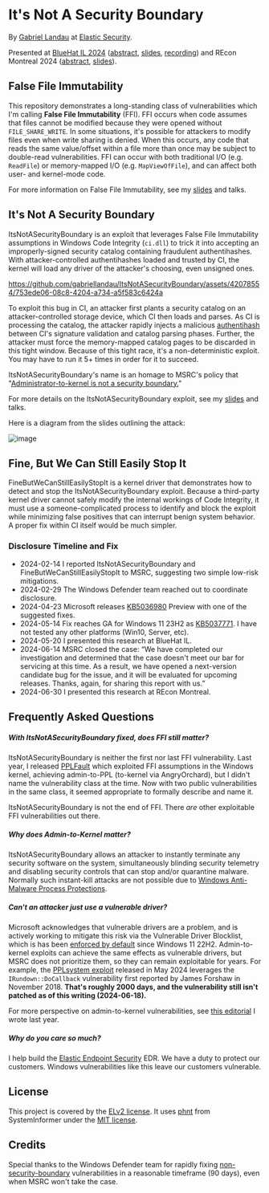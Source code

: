 # It's Not A Security Boundary

By [Gabriel Landau](https://twitter.com/GabrielLandau) at [Elastic Security](https://www.elastic.co/security-labs/).

Presented at [BlueHat IL 2024](https://x.com/BlueHatIL/status/1792626026230456546) ([abstract](https://x.com/GabrielLandau/status/1782400617836875956), [slides](Slides/BlueHatIL%202024%20-%20Smoke%20and%20Mirrors%20-%20Driver%20Signatures%20Are%20Optional.pdf), [recording](https://www.youtube.com/watch?v=1LvOFU1u-eo)) and REcon Montreal 2024 ([abstract](https://cfp.recon.cx/recon2024/talk/337QFH/), [slides](Slides/REcon%20Montreal%202024%20Smoke%20and%20Mirrors%20-%20Driver%20Signatures%20Are%20Optional.pdf)).

## False File Immutability

This repository demonstrates a long-standing class of vulnerabilities which I'm calling **False File Immutability** (FFI).  FFI occurs when code assumes that files cannot be modified because they were opened without `FILE_SHARE_WRITE`.  In some situations, it's possible for attackers to modify files even when write sharing is denied.  When this occurs, any code that reads the same value/offset within a file more than once may be subject to double-read vulnerabilities.  FFI can occur with both traditional I/O (e.g. `ReadFile`) or memory-mapped I/O (e.g. `MapViewOfFile`), and can affect both user- and kernel-mode code.

For more information on False File Immutability, see my [slides](/Slides) and talks.

## It's Not A Security Boundary

ItsNotASecurityBoundary is an exploit that leverages False File Immutability assumptions in Windows Code Integrity (`ci.dll`) to trick it into accepting an improperly-signed security catalog containing fraudulent authentihashes.  With attacker-controlled authentihashes loaded and trusted by CI, the kernel will load any driver of the attacker's choosing, even unsigned ones.

https://github.com/gabriellandau/ItsNotASecurityBoundary/assets/42078554/753ede06-08c8-4204-a734-a5f583c6424a

To exploit this bug in CI, an attacker first plants a security catalog on an attacker-controlled storage device, which CI then loads and parses.  As CI is processing the catalog, the attacker rapidly injects a malicious [authentihash](https://virustotal.readme.io/reference/authentihash) between CI's signature validation and catalog parsing phases.  Further, the attacker must force the memory-mapped catalog pages to be discarded in this tight window.  Because of this tight race, it's a non-deterministic exploit.  You may have to run it 5+ times in order for it to succeed.

ItsNotASecurityBoundary's name is an homage to MSRC's policy that "[Administrator-to-kernel is not a security boundary.](https://www.microsoft.com/en-us/msrc/windows-security-servicing-criteria)"

For more details on the ItsNotASecurityBoundary exploit, see my [slides](/Slides) and talks.

Here is a diagram from the slides outlining the attack:

![image](https://github.com/gabriellandau/ItsNotASecurityBoundary/assets/42078554/82c16f4a-d112-46e0-a1e1-428203b58eb7)

## Fine, But We Can Still Easily Stop It

FineButWeCanStillEasilyStopIt is a kernel driver that demonstrates how to detect and stop the ItsNotASecurityBoundary exploit.  Because a third-party kernel driver cannot safely modify the internal workings of Code Integrity, it must use a someone-complicated process to identify and block the exploit while minimizing false positives that can interrupt benign system behavior.  A proper fix within CI itself would be much simpler.

### Disclosure Timeline and Fix

* 2024-02-14 I reported ItsNotASecurityBoundary and FineButWeCanStillEasilyStopIt to MSRC, suggesting two simple low-risk mitigations.
* 2024-02-29 The Windows Defender team reached out to coordinate disclosure.
* 2024-04-23 Microsoft releases [KB5036980](https://support.microsoft.com/en-us/topic/april-23-2024-kb5036980-os-builds-22621-3527-and-22631-3527-preview-5a0d6c49-e42e-4eb4-8541-33a7139281ed) Preview with one of the suggested fixes.
* 2024-05-14 Fix reaches GA for Windows 11 23H2 as [KB5037771](https://support.microsoft.com/en-us/topic/may-14-2024-kb5037771-os-builds-22621-3593-and-22631-3593-e633ff2f-a021-4abb-bd2e-7f3687f166fe).  I have not tested any other platforms (Win10, Server, etc).
* 2024-05-20 I presented this research at BlueHat IL.
* 2024-06-14 MSRC closed the case: “We have completed our investigation and determined that the case doesn't meet our bar for servicing at this time. As a result, we have opened a next-version candidate bug for the issue, and it will be evaluated for upcoming releases. Thanks, again, for sharing this report with us.”
* 2024-06-30 I presented this research at REcon Montreal.

## Frequently Asked Questions

##### With ItsNotASecurityBoundary fixed, does FFI still matter?

ItsNotASecurityBoundary is neither the first nor last FFI vulnerability.  Last year, I released [PPLFault](https://github.com/gabriellandau/PPLFault) which exploited FFI assumptions in the Windows kernel, achieving admin-to-PPL (to-kernel via AngryOrchard), but I didn't name the vulnerability class at the time.  Now with two public vulnerabilities in the same class, it seemed appropriate to formally describe and name it.

ItsNotASecurityBoundary is not the end of FFI.  There _are_ other exploitable FFI vulnerabilities out there.

##### Why does Admin-to-Kernel matter?

ItsNotASecurityBoundary allows an attacker to instantly terminate any security software on the system, simultaneously blinding security telemetry and disabling security controls that can stop and/or quarantine malware.  Normally such instant-kill attacks are not possible due to [Windows Anti-Malware Process Protections](https://learn.microsoft.com/en-us/windows/win32/services/protecting-anti-malware-services-).

##### Can't an attacker just use a vulnerable driver?

Microsoft acknowledges that vulnerable drivers are a problem, and is actively working to mitigate this risk via the Vulnerable Driver Blocklist, which is has been [enforced by default](https://learn.microsoft.com/en-us/windows/security/application-security/application-control/windows-defender-application-control/design/microsoft-recommended-driver-block-rules#microsoft-vulnerable-driver-blocklist) since Windows 11 22H2.  Admin-to-kernel exploits can achieve the same effects as vulnerable drivers, but MSRC does not prioritize them, so they can remain exploitable for years.  For example, the [PPLsystem exploit](https://github.com/Slowerzs/PPLSystem) released in May 2024 leverages the `IRundown::DoCallback` vulnerability first reported by James Forshaw in November 2018.  **That's roughly 2000 days, and the vulnerability still isn't patched as of this writing (2024-06-18).**

For more perspective on admin-to-kernel vulnerabilities, see [this editorial](https://www.elastic.co/security-labs/forget-vulnerable-drivers-admin-is-all-you-need) I wrote last year.

##### Why do you care so much?

I help build the [Elastic Endpoint Security](https://www.elastic.co/security/endpoint-security) EDR.  We have a duty to protect our customers.  Windows vulnerabilities like this leave our customers vulnerable.

## License

This project is covered by the [ELv2 license](LICENSE.txt).  It uses [phnt](https://github.com/winsiderss/systeminformer/tree/25846070780183848dc8d8f335a54fa6e636e281/phnt) from SystemInformer under the [MIT license]([phnt/LICENSE.txt](https://github.com/winsiderss/systeminformer/blob/25846070780183848dc8d8f335a54fa6e636e281/LICENSE.txt)).

## Credits
Special thanks to the Windows Defender team for rapidly fixing [non-security-boundary](https://www.microsoft.com/en-us/msrc/windows-security-servicing-criteria) vulnerabilities in a reasonable timeframe (90 days), even when MSRC won't take the case.
